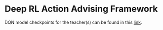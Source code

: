 # Deep RL Action Advising Framework

DQN model checkpoints for the teacher(s) can be found in this [link](https://drive.google.com/drive/folders/1alwLhNBVYdGmm_1tAy22elaq-alSpDCZ?usp=sharing).
